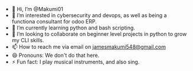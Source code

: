 - 👋 Hi, I’m @Makumi01
- 👀 I’m interested in cybersecurity and devops, as well as being a functiona consultant for odoo ERP.
- 🌱 I’m currently learning python and bash scripting.
- 💞️ I’m looking to collaborate on beginner level projects in python to grow my CLI skills.
- 📫 How to reach me via email on jamesmakumi548@gmail.com
- 😄 Pronouns: We don't do that here.
- ⚡ Fun fact: I play musical instruments, and also sing.

<!---
Makumi01/Makumi01 is a ✨ special ✨ repository because its `README.md` (this file) appears on your GitHub profile.
You can click the Preview link to take a look at your changes.
--->
